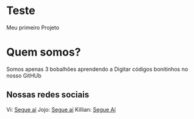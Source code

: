 # Teste
Meu primeiro Projeto


# Quem somos?
Somos apenas 3 bobalhões aprendendo a Digitar códigos bonitinhos no nosso GitHUb

## Nossas redes sociais
Vi: [Segue aí](https://www.instagram.com/vi.thesix?igsh=azJ1c3A0Nmt2aThj)
Jojo: [Segue aí](https://www.instagram.com/j_nnacarle?igsh=N2M5NTV0d2JjN3ds)
Killian: [Segue Aí](https://www.instagram.com/killian.kekw?igsh=MTd1eWNobGNpZnA0ZA==)
